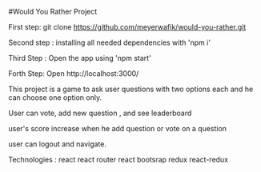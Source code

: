 #Would You Rather Project


First step: git clone https://github.com/meyerwafik/would-you-rather.git

Second step : installing all needed dependencies with 'npm i'

Third Step : Open the app using 'npm start'

Forth Step: Open http://localhost:3000/

This project is a game to ask user questions with two options each and he can choose one option only.

User can vote, add new question , and see leaderboard

user's score increase when he add question or vote on a question

user can logout and navigate.

Technologies :
react
react router
react bootsrap
redux
react-redux
